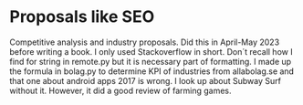 # Proposals like SEO
Competitive analysis and industry proposals. Did this in April-May 2023 before writing a book. I only used Stackoverflow in short. Don´t recall how I find for string in remote.py but it is necessary part of formatting. I made up the formula in bolag.py to determine KPI of industries from allabolag.se and that one about android apps 2017 is wrong. I look up about Subway Surf without it. However, it did a good review of farming games.
